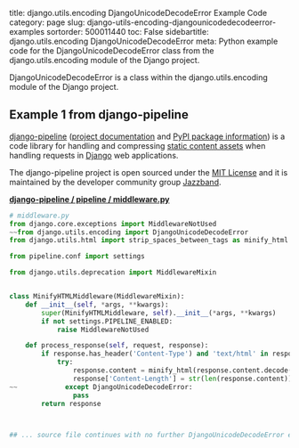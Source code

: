 title: django.utils.encoding DjangoUnicodeDecodeError Example Code
category: page
slug: django-utils-encoding-djangounicodedecodeerror-examples
sortorder: 500011440
toc: False
sidebartitle: django.utils.encoding DjangoUnicodeDecodeError
meta: Python example code for the DjangoUnicodeDecodeError class from the django.utils.encoding module of the Django project.


DjangoUnicodeDecodeError is a class within the django.utils.encoding module of the Django project.


## Example 1 from django-pipeline
[django-pipeline](https://github.com/jazzband/django-pipeline)
([project documentation](https://django-pipeline.readthedocs.io/en/latest/)
and
[PyPI package information](https://pypi.org/project/django-pipeline/))
is a code library for handling and compressing
[static content assets](/static-content.html) when handling requests in
[Django](/django.html) web applications.

The django-pipeline project is open sourced under the
[MIT License](https://github.com/jazzband/django-pipeline/blob/master/LICENSE.txt)
and it is maintained by the developer community group
[Jazzband](https://jazzband.co/).

[**django-pipeline / pipeline / middleware.py**](https://github.com/jazzband/django-pipeline/blob/master/pipeline/./middleware.py)

```python
# middleware.py
from django.core.exceptions import MiddlewareNotUsed
~~from django.utils.encoding import DjangoUnicodeDecodeError
from django.utils.html import strip_spaces_between_tags as minify_html

from pipeline.conf import settings

from django.utils.deprecation import MiddlewareMixin


class MinifyHTMLMiddleware(MiddlewareMixin):
    def __init__(self, *args, **kwargs):
        super(MinifyHTMLMiddleware, self).__init__(*args, **kwargs)
        if not settings.PIPELINE_ENABLED:
            raise MiddlewareNotUsed

    def process_response(self, request, response):
        if response.has_header('Content-Type') and 'text/html' in response['Content-Type']:
            try:
                response.content = minify_html(response.content.decode('utf-8').strip())
                response['Content-Length'] = str(len(response.content))
~~            except DjangoUnicodeDecodeError:
                pass
        return response



## ... source file continues with no further DjangoUnicodeDecodeError examples...

```

